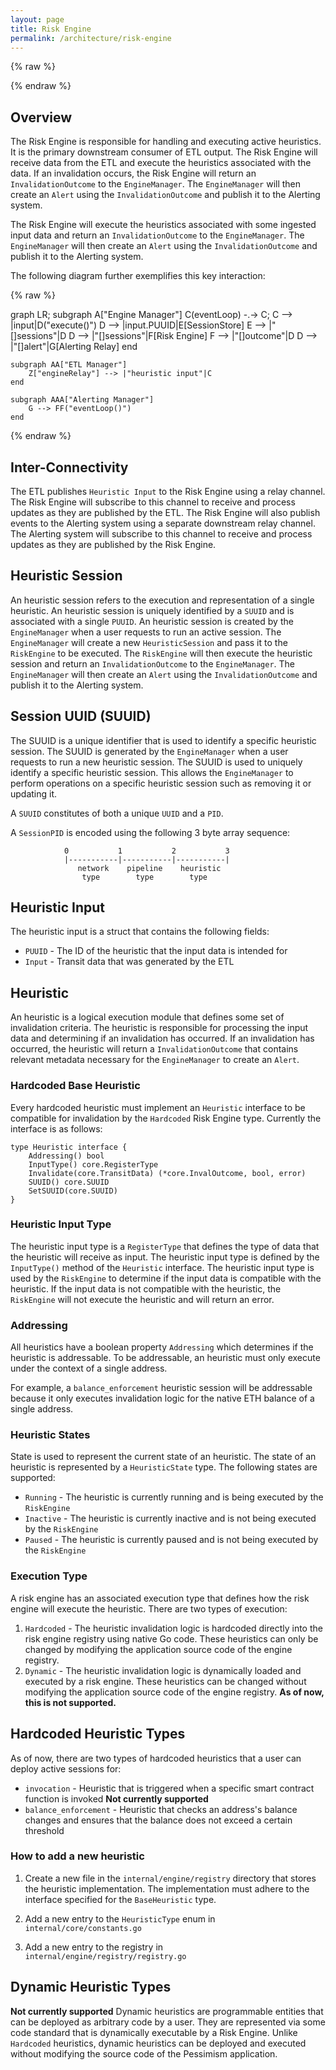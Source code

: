 ```yaml
---
layout: page
title: Risk Engine
permalink: /architecture/risk-engine
---
```


{% raw %}
<script src="https://cdn.jsdelivr.net/npm/mermaid@10.3.0/dist/mermaid.min.js"></script>
{% endraw %}


## Overview
The Risk Engine is responsible for handling and executing active heuristics. It is the primary downstream consumer of ETL output. The Risk Engine will receive data from the ETL and execute the heuristics associated with the data. If an invalidation occurs, the Risk Engine will return an `InvalidationOutcome` to the `EngineManager`. The `EngineManager` will then create an `Alert` using the `InvalidationOutcome` and publish it to the Alerting system.

The Risk Engine will execute the heuristics associated with some ingested input data and return an `InvalidationOutcome` to the `EngineManager`. The `EngineManager` will then create an `Alert` using the `InvalidationOutcome` and publish it to the Alerting system.

The following diagram further exemplifies this key interaction:

{% raw %}
<div class="mermaid">
graph LR;
    subgraph A["Engine Manager"]
        C(eventLoop) -.->  C;
        C --> |input|D("execute()")
        D --> |input.PUUID|E[SessionStore]
        E --> |"[]sessions"|D
        D --> |"[]sessions"|F[Risk Engine]
        F --> |"[]outcome"|D
        D --> |"[]alert"|G[Alerting Relay]
    end

    subgraph AA["ETL Manager"]
        Z["engineRelay"] --> |"heuristic input"|C
    end

    subgraph AAA["Alerting Manager"]
        G --> FF("eventLoop()")
    end
</div>
{% endraw %}

## Inter-Connectivity
The ETL publishes `Heuristic Input` to the Risk Engine using a relay channel. The Risk Engine will subscribe to this channel to receive and process updates as they are published by the ETL. The Risk Engine will also publish events to the Alerting system using a separate downstream relay channel. The Alerting system will subscribe to this channel to receive and process updates as they are published by the Risk Engine.

## Heuristic Session
An heuristic session refers to the execution and representation of a single heuristic. An heuristic session is uniquely identified by a `SUUID` and is associated with a single `PUUID`. An heuristic session is created by the `EngineManager` when a user requests to run an active session. The `EngineManager` will create a new `HeuristicSession` and pass it to the `RiskEngine` to be executed. The `RiskEngine` will then execute the heuristic session and return an `InvalidationOutcome` to the `EngineManager`. The `EngineManager` will then create an `Alert` using the `InvalidationOutcome` and publish it to the Alerting system.

## Session UUID (SUUID)
The SUUID is a unique identifier that is used to identify a specific heuristic session. The SUUID is generated by the `EngineManager` when a user requests to run a new heuristic session. The SUUID is used to uniquely identify a specific heuristic session. This allows the `EngineManager` to perform operations on a specific heuristic session such as removing it or updating it. 

A `SUUID` constitutes of both a unique `UUID` and a `PID`. 

A `SessionPID` is encoded using the following 3 byte array sequence:
```
            0           1           2           3
            |-----------|-----------|-----------|
               network    pipeline    heuristic
                type        type        type
```

## Heuristic Input
The heuristic input is a struct that contains the following fields:
* `PUUID` - The ID of the heuristic that the input data is intended for
* `Input` - Transit data that was generated by the ETL

## Heuristic
An heuristic is a logical execution module that defines some set of invalidation criteria. The heuristic is responsible for processing the input data and determining if an invalidation has occurred. If an invalidation has occurred, the heuristic will return a `InvalidationOutcome` that contains relevant metadata necessary for the `EngineManager` to create an `Alert`.

### Hardcoded Base Heuristic
Every hardcoded heuristic must implement an `Heuristic` interface to be compatible for invalidation by the `Hardcoded` Risk Engine type. Currently the interface is as follows:
```
type Heuristic interface {
	Addressing() bool
	InputType() core.RegisterType
	Invalidate(core.TransitData) (*core.InvalOutcome, bool, error)
	SUUID() core.SUUID
	SetSUUID(core.SUUID)
}

``` 

### Heuristic Input Type
The heuristic input type is a `RegisterType` that defines the type of data that the heuristic will receive as input. The heuristic input type is defined by the `InputType()` method of the `Heuristic` interface. The heuristic input type is used by the `RiskEngine` to determine if the input data is compatible with the heuristic. If the input data is not compatible with the heuristic, the `RiskEngine` will not execute the heuristic and will return an error.

### Addressing
All heuristics have a boolean property `Addressing` which determines if the heuristic is addressable. To be addressable, an heuristic must only execute under the context of a single address.

For example, a `balance_enforcement` heuristic session will be addressable because it only executes invalidation logic for the native ETH balance of a single address. 

### Heuristic States
State is used to represent the current state of an heuristic. The state of an heuristic is represented by a `HeuristicState` type. The following states are supported:
- `Running` - The heuristic is currently running and is being executed by the `RiskEngine`
- `Inactive` - The heuristic is currently inactive and is not being executed by the `RiskEngine`
- `Paused` - The heuristic is currently paused and is not being executed by the `RiskEngine`

### Execution Type
A risk engine has an associated execution type that defines how the risk engine will execute the heuristic. There are two types of execution:
1. `Hardcoded` - The heuristic invalidation logic is hardcoded directly into the risk engine registry using native Go code. These heuristics can only be changed by modifying the application source code of the engine registry.
2. `Dynamic` - The heuristic invalidation logic is dynamically loaded and executed by a risk engine. These heuristics can be changed without modifying the application source code of the engine registry.
**As of now, this is not supported.**

## Hardcoded Heuristic Types
As of now, there are two types of hardcoded heuristics that a user can deploy active sessions for:
-  `invocation` - Heuristic that is triggered when a specific smart contract function is invoked **Not currently supported**
- `balance_enforcement` - Heuristic that checks an address's balance changes and ensures that the balance does not exceed a certain threshold

### How to add a new heuristic
1. Create a new file in the `internal/engine/registry` directory that stores the heuristic implementation. The implementation must adhere to the interface specified for the `BaseHeuristic` type. 

3. Add a new entry to the `HeuristicType` enum in `internal/core/constants.go`
2. Add a new entry to the registry in `internal/engine/registry/registry.go`

## Dynamic Heuristic Types
**Not currently supported**
Dynamic heuristics are programmable entities that can be deployed as arbitrary code by a user. They are represented via some code standard that is dynamically executable by a Risk Engine. Unlike `Hardcoded` heuristics, dynamic heuristics can be deployed and executed without modifying the source code of the Pessimism application.
